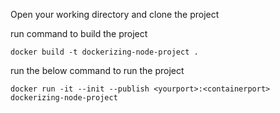 Open your working directory and clone the project

run command to build the project
```
docker build -t dockerizing-node-project .
```

run the below command to run the project
```
docker run -it --init --publish <yourport>:<containerport> dockerizing-node-project
```

